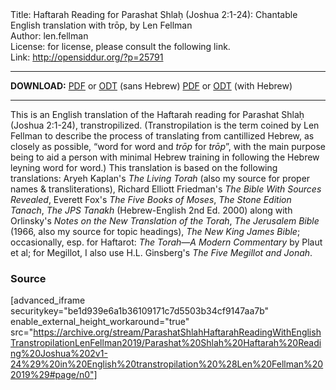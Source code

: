 <html>
<head></head>
<body>
Title: Haftarah Reading for Parashat Shlaḥ (Joshua 2:1-24): Chantable English translation with trōp, by Len Fellman<br />
Author: len.fellman<br />
License: for license, please consult the following link.<br />
Link: <a href="http://opensiddur.org/?p=25791">http://opensiddur.org/?p=25791</a>
<p />
<hr />

<strong>DOWNLOAD:</strong> 
<a href="https://archive.org/download/ParashatShlahHaftarahReadingWithEnglishTranstropilationLenFellman2019/Parashat%20Shlah%20Haftarah%20Reading%20Joshua%202v1-24%29%20in%20English%20transtropilation%20%28Len%20Fellman%202019%29%20-%20english%20only.pdf">PDF</a> or <a href="https://archive.org/download/ParashatShlahHaftarahReadingWithEnglishTranstropilationLenFellman2019/Parashat%20Shlah%20Haftarah%20Reading%20Joshua%202v1-24%29%20in%20English%20transtropilation%20%28Len%20Fellman%202019%29%20-%20english%20only.odt">ODT</a> (sans Hebrew)
<a href="https://archive.org/download/ParashatShlahHaftarahReadingWithEnglishTranstropilationLenFellman2019/Parashat%20Shlah%20Haftarah%20Reading%20Joshua%202v1-24%29%20in%20English%20transtropilation%20%28Len%20Fellman%202019%29.pdf">PDF</a> or <a href="https://archive.org/download/ParashatShlahHaftarahReadingWithEnglishTranstropilationLenFellman2019/Parashat%20Shlah%20Haftarah%20Reading%20Joshua%202v1-24%29%20in%20English%20transtropilation%20%28Len%20Fellman%202019%29.odt">ODT</a> (with Hebrew)

<hr />

This is an English translation of the Haftarah reading for Parashat Shlaḥ (Joshua 2:1-24), transtropilized. (Transtropilation is the term coined by Len Fellman to describe the process of translating from cantillized Hebrew, as closely as possible, “word for word and <em>trōp</em> for <em>trōp</em>”, with the main purpose being to aid a person with minimal Hebrew training in following the Hebrew leyning word for word.) This translation is based on the following translations: Aryeh Kaplan's <em>The Living Torah</em> (also my source for proper names &amp; transliterations), Richard Elliott Friedman's <em>The Bible With Sources Revealed</em>, Everett Fox's <em>The Five Books of Moses</em>, <em>The Stone Edition Tanach</em>, <em>The JPS Tanakh</em> (Hebrew-English 2nd Ed. 2000) along with Orlinsky's <em>Notes on the New Translation of the Torah</em>, <em>The Jerusalem Bible</em> (1966, also my source for topic headings), <em>The New King James Bible</em>; occasionally, esp. for Haftarot: <em>The Torah—A Modern Commentary</em> by Plaut et al; for Megillot, I also use H.L. Ginsberg's <em>The Five Megillot and Jonah</em>.

<h3>Source</h3>

[advanced_iframe securitykey="be1d939e6a1b36109171c7d5503b34cf9147aa7b" enable_external_height_workaround="true" src="https://archive.org/stream/ParashatShlahHaftarahReadingWithEnglishTranstropilationLenFellman2019/Parashat%20Shlah%20Haftarah%20Reading%20Joshua%202v1-24%29%20in%20English%20transtropilation%20%28Len%20Fellman%202019%29#page/n0"]
</body>
</html>